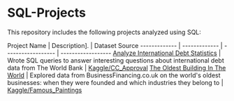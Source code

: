# SQL-Projects
This repository includes the following projects analyzed using SQL:

Project Name  | Description].   |  Dataset Source
------------- | ------------- | ------------------ | ------------------
[Analyze International Debt Statistics](https://github.com/kamararichards/SQL-Portfolio-Projects/tree/main/Analyze_International_Debt_Statistics)  | Wrote SQL queries to answer interesting questions about international debt data from The World Bank | [Kaggle/CC_Approval](https://www.kaggle.com/datasets/caesarmario/application-data)
[The Oldest Building In The World](https://github.com/kamararichards/SQL-Portfolio-Projects/tree/main/The_Oldest_Building_In_The_World_2)  | Explored data from BusinessFinancing.co.uk on the world's oldest businesses: when they were founded and which industries they belong to | [Kaggle/Famous_Paintings](https://www.kaggle.com/datasets/mexwell/famous-paintings)
